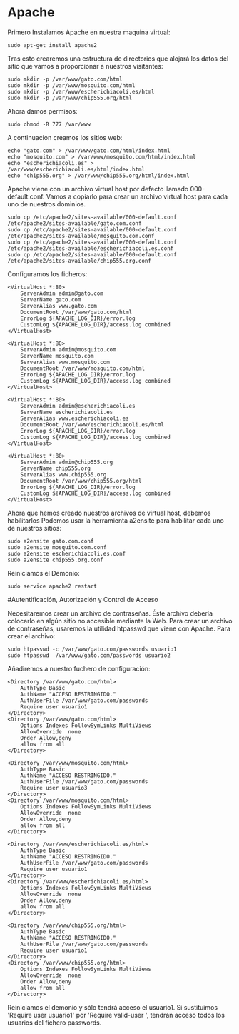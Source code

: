 # Apache

Primero Instalamos Apache en nuestra maquina virtual:

~~~
sudo apt-get install apache2
~~~

Tras esto crearemos una estructura de directorios que alojará los datos del sitio que vamos a proporcionar a nuestros visitantes:

~~~
sudo mkdir -p /var/www/gato.com/html
sudo mkdir -p /var/www/mosquito.com/html
sudo mkdir -p /var/www/escherichiacoli.es/html
sudo mkdir -p /var/www/chip555.org/html
~~~

Ahora damos permisos:

~~~
sudo chmod -R 777 /var/www
~~~

A continuacion creamos los sitios web:

~~~
echo "gato.com" > /var/www/gato.com/html/index.html
echo "mosquito.com" > /var/www/mosquito.com/html/index.html
echo "escherichiacoli.es" > /var/www/escherichiacoli.es/html/index.html
echo "chip555.org" > /var/www/chip555.org/html/index.html
~~~

Apache viene con un archivo virtual host por defecto llamado 000-default.conf. 
Vamos a copiarlo para crear un archivo virtual host para cada uno de nuestros dominios.

~~~
sudo cp /etc/apache2/sites-available/000-default.conf /etc/apache2/sites-available/gato.com.conf
sudo cp /etc/apache2/sites-available/000-default.conf /etc/apache2/sites-available/mosquito.com.conf
sudo cp /etc/apache2/sites-available/000-default.conf /etc/apache2/sites-available/escherichiacoli.es.conf
sudo cp /etc/apache2/sites-available/000-default.conf /etc/apache2/sites-available/chip555.org.conf
~~~

Configuramos los ficheros:

~~~
<VirtualHost *:80>
    ServerAdmin admin@gato.com
    ServerName gato.com
    ServerAlias www.gato.com
    DocumentRoot /var/www/gato.com/html
    ErrorLog ${APACHE_LOG_DIR}/error.log
    CustomLog ${APACHE_LOG_DIR}/access.log combined
</VirtualHost>

<VirtualHost *:80>
    ServerAdmin admin@mosquito.com
    ServerName mosquito.com
    ServerAlias www.mosquito.com
    DocumentRoot /var/www/mosquito.com/html
    ErrorLog ${APACHE_LOG_DIR}/error.log
    CustomLog ${APACHE_LOG_DIR}/access.log combined
</VirtualHost>

<VirtualHost *:80>
    ServerAdmin admin@escherichiacoli.es
    ServerName escherichiacoli.es
    ServerAlias www.escherichiacoli.es
    DocumentRoot /var/www/escherichiacoli.es/html
    ErrorLog ${APACHE_LOG_DIR}/error.log
    CustomLog ${APACHE_LOG_DIR}/access.log combined
</VirtualHost>

<VirtualHost *:80>
    ServerAdmin admin@chip555.org
    ServerName chip555.org
    ServerAlias www.chip555.org
    DocumentRoot /var/www/chip555.org/html
    ErrorLog ${APACHE_LOG_DIR}/error.log
    CustomLog ${APACHE_LOG_DIR}/access.log combined
</VirtualHost>
~~~

Ahora que hemos creado nuestros archivos de virtual host, debemos habilitarlos
Podemos usar la herramienta a2ensite para habilitar cada uno de nuestros sitios:

~~~
sudo a2ensite gato.com.conf
sudo a2ensite mosquito.com.conf
sudo a2ensite escherichiacoli.es.conf
sudo a2ensite chip555.org.conf
~~~

Reiniciamos el Demonio:

~~~
sudo service apache2 restart
~~~

#Autentificación, Autorización y Control de Acceso

Necesitaremos crear un archivo de contraseñas. 
Éste archivo debería colocarlo en algún sitio no accesible mediante la Web.
Para crear un archivo de contraseñas, usaremos la utilidad htpasswd que viene con Apache. 
Para crear el archivo:

~~~
sudo htpasswd -c /var/www/gato.com/passwords usuario1
sudo htpasswd  /var/www/gato.com/passwords usuario2
~~~

Añadiremos a nuestro fuchero de configuración:

~~~
<Directory /var/www/gato.com/html>
	AuthType Basic
	AuthName "ACCESO RESTRINGIDO."
	AuthUserFile /var/www/gato.com/passwords
	Require user usuario1
</Directory>
<Directory /var/www/gato.com/html>        
	Options Indexes FollowSymLinks MultiViews
	AllowOverride  none
	Order Allow,deny
	allow from all
</Directory>

<Directory /var/www/mosquito.com/html>
	AuthType Basic
	AuthName "ACCESO RESTRINGIDO."
	AuthUserFile /var/www/gato.com/passwords
	Require user usuario3
</Directory>
<Directory /var/www/mosquito.com/html>        
	Options Indexes FollowSymLinks MultiViews
	AllowOverride  none
	Order Allow,deny
	allow from all
</Directory>

<Directory /var/www/escherichiacoli.es/html>
	AuthType Basic
	AuthName "ACCESO RESTRINGIDO."
	AuthUserFile /var/www/gato.com/passwords
	Require user usuario1
</Directory>
<Directory /var/www/escherichiacoli.es/html>        
	Options Indexes FollowSymLinks MultiViews
	AllowOverride  none
	Order Allow,deny
	allow from all
</Directory>

<Directory /var/www/chip555.org/html>
	AuthType Basic
	AuthName "ACCESO RESTRINGIDO."
	AuthUserFile /var/www/gato.com/passwords
	Require user usuario1
</Directory>
<Directory /var/www/chip555.org/html>        
	Options Indexes FollowSymLinks MultiViews
	AllowOverride  none
	Order Allow,deny
	allow from all
</Directory>
~~~

Reiniciamos el demonio y sólo tendrá acceso el usuario1.
Si sustituimos 'Require user usuario1' por 'Require valid-user ', tendrán acceso todos los usuarios del fichero passwords.

